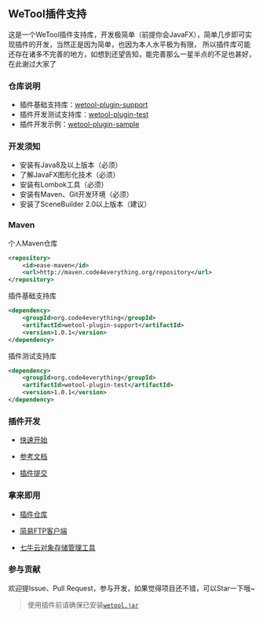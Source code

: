 ## WeTool插件支持

这是一个WeTool插件支持库，开发极简单（前提你会JavaFX），简单几步即可实现插件的开发，当然正是因为简单，也因为本人水平极为有限，
所以插件库可能还存在诸多不完善的地方，如想到还望告知，能完善那么一星半点的不足也甚好，在此谢过大家了

### 仓库说明

- 插件基础支持库：[wetool-plugin-support](wetool-plugin-support)
- 插件开发测试支持库：[wetool-plugin-test](wetool-plugin-test)
- 插件开发示例：[wetool-plugin-sample](wetool-plugin-sample)

### 开发须知

- 安装有Java8及以上版本（必须）
- 了解JavaFX图形化技术（必须）
- 安装有Lombok工具（必须）
- 安装有Maven、Git开发环境（必须）
- 安装了SceneBuilder 2.0以上版本（建议）

### Maven

个人Maven仓库

``` xml
<repository>
    <id>ease-maven</id>
    <url>http://maven.code4everything.org/repository</url>
</repository>
```

插件基础支持库

``` xml
<dependency>
    <groupId>org.code4everything</groupId>
    <artifactId>wetool-plugin-support</artifactId>
    <version>1.0.1</version>
</dependency>
```

插件测试支持库

``` xml
<dependency>
    <groupId>org.code4everything</groupId>
    <artifactId>wetool-plugin-test</artifactId>
    <version>1.0.1</version>
</dependency>
```

### 插件开发

- [快速开始](quick_start.md)

- [参考文档](wetool-plugin-support/readme.md)

- [插件提交](wetool-plugin-repository/readme.md)

### 拿来即用

- [插件仓库](wetool-plugin-repository)

- [简易FTP客户端](wetool-plugin-repository/ease-ftp-client/readme.md)

- [七牛云对象存储管理工具](wetool-plugin-repository/ease-qiniu/readme.md)

### 参与贡献

欢迎提Issue、Pull Request，参与开发，如果觉得项目还不错，可以Star一下哦~

> 使用插件前请确保已安装[`wetool.jar`](https://gitee.com/code4everything/wetool)
